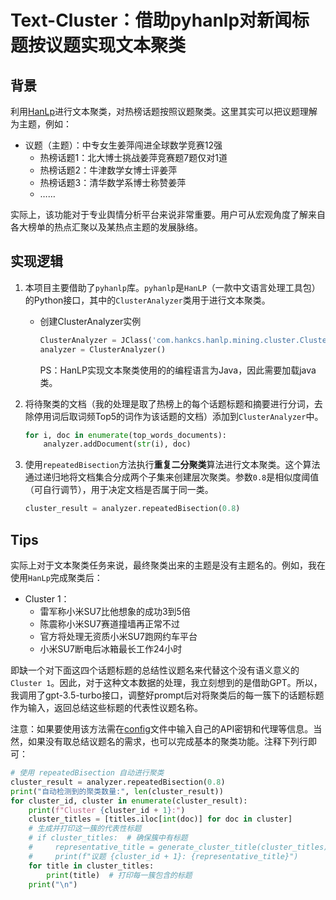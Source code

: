 # Text-Cluster：借助pyhanlp对新闻标题按议题实现文本聚类

## 背景

利用[HanLp](https://github.com/hankcs/HanLP/wiki/%E6%96%87%E6%9C%AC%E8%81%9A%E7%B1%BB)进行文本聚类，对热榜话题按照议题聚类。这里其实可以把议题理解为主题，例如：

- 议题（主题）：中专女生姜萍闯进全球数学竞赛12强
  - 热榜话题1：北大博士挑战姜萍竞赛题7题仅对1道
  - 热榜话题2：牛津数学女博士评姜萍
  - 热榜话题3：清华数学系博士称赞姜萍
  - ……

实际上，该功能对于专业舆情分析平台来说非常重要。用户可从宏观角度了解来自各大榜单的热点汇聚以及某热点主题的发展脉络。



## 实现逻辑

1. 本项目主要借助了`pyhanlp`库。`pyhanlp`是`HanLP`（一款中文语言处理工具包）的Python接口，其中的`ClusterAnalyzer`类用于进行文本聚类。

   - 创建ClusterAnalyzer实例

     ```python
     ClusterAnalyzer = JClass('com.hankcs.hanlp.mining.cluster.ClusterAnalyzer')
     analyzer = ClusterAnalyzer()
     ```

     PS：HanLP实现文本聚类使用的的编程语言为Java，因此需要加载java类。

2. 将待聚类的文档（我的处理是取了热榜上的每个话题标题和摘要进行分词，去除停用词后取词频Top5的词作为该话题的文档）添加到`ClusterAnalyzer`中。

   ```python
   for i, doc in enumerate(top_words_documents):
       analyzer.addDocument(str(i), doc)
   ```

3. 使用`repeatedBisection`方法执行**重复二分聚类**算法进行文本聚类。这个算法通过递归地将文档集合分成两个子集来创建层次聚类。参数`0.8`是相似度阈值（可自行调节），用于决定文档是否属于同一类。

   ```python
   cluster_result = analyzer.repeatedBisection(0.8)
   ```



## Tips

实际上对于文本聚类任务来说，最终聚类出来的主题是没有主题名的。例如，我在使用`HanLp`完成聚类后：

- Cluster 1：
  - 雷军称小米SU7比他想象的成功3到5倍
  - 陈震称小米SU7赛道撞墙再正常不过
  - 官方将处理无资质小米SU7跑网约车平台
  - 小米SU7断电后冰箱最长工作24小时

即缺一个对下面这四个话题标题的总结性议题名来代替这个没有语义意义的`Cluster 1`。因此，对于这种文本数据的处理，我立刻想到的是借助GPT。所以，我调用了gpt-3.5-turbo接口，调整好prompt后对将聚类后的每一簇下的话题标题作为输入，返回总结这些标题的代表性议题名称。

注意：如果要使用该方法需在[config](./config.json)文件中输入自己的API密钥和代理等信息。当然，如果没有取总结议题名的需求，也可以完成基本的聚类功能。注释下列行即可：

```python
# 使用 repeatedBisection 自动进行聚类
cluster_result = analyzer.repeatedBisection(0.8)
print("自动检测到的聚类数量:", len(cluster_result))
for cluster_id, cluster in enumerate(cluster_result):
    print(f"Cluster {cluster_id + 1}:")
    cluster_titles = [titles.iloc[int(doc)] for doc in cluster]
    # 生成并打印这一簇的代表性标题
    # if cluster_titles:  # 确保簇中有标题
    #     representative_title = generate_cluster_title(cluster_titles)
    #     print(f"议题 {cluster_id + 1}: {representative_title}")
    for title in cluster_titles:
        print(title)  # 打印每一簇包含的标题
    print("\n")   
```

